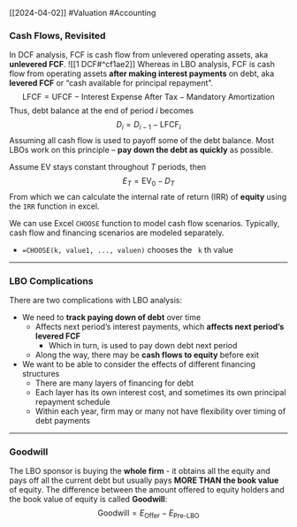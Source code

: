 [[2024-04-02]] #Valuation #Accounting 

### Cash Flows, Revisited
In DCF analysis, FCF is cash flow from unlevered operating assets, aka **unlevered FCF**. ![[1 DCF#^cf1ae2]]
Whereas in LBO analysis, FCF is cash flow from operating assets **after making interest payments** on debt, aka **levered FCF** or “cash available for principal repayment”.
$$\text{LFCF}=\text{UFCF}-\text{Interest Expense After Tax}-\text{Mandatory Amortization}$$
Thus, debt balance at the end of period $i$ becomes
$$D_{i}=D_{i-1}-\text{LFCF}_{i}$$
Assuming all cash flow is used to payoff some of the debt balance. Most LBOs work on this principle – **pay down the debt as quickly** as possible.

Assume $\text{EV}$ stays constant throughout $T$ periods, then
$$E_{T}=\text{EV}_{0}-D_{T}$$
From which we can calculate the internal rate of return (IRR) of **equity** using the `IRR` function in excel.

We can use Excel `CHOOSE` function to model cash flow scenarios. Typically, cash flow and financing scenarios are modeled separately.
- `=CHOOSE(k, value1, ..., valuen)` chooses the ` k` th value

---
### LBO Complications 
There are two complications with LBO analysis:
- We need to **track paying down of debt** over time
	- Affects next period’s interest payments, which **affects next period’s levered FCF**
		- Which in turn, is used to pay down debt next period
	- Along the way, there may be **cash flows to equity** before exit
- We want to be able to consider the effects of different financing structures
	- There are many layers of financing for debt
	- Each layer has its own interest cost, and sometimes its own principal repayment schedule
	- Within each year, firm may or many not have flexibility over timing of debt payments

---
### Goodwill 
The LBO sponsor is buying the **whole firm** - it obtains all the equity and pays off all the current debt but usually pays **MORE THAN the book value** of equity. The difference between the amount offered to equity holders and the book value of equity is called **Goodwill**:
$$\text{Goodwill}=E_{\text{Offer}}-E_{\text{Pre-LBO}}$$